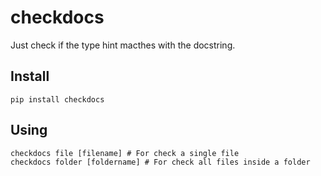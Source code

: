 # checkdocs
Just check if the type hint macthes with the docstring.

## Install
```
pip install checkdocs
```

## Using
```
checkdocs file [filename] # For check a single file
checkdocs folder [foldername] # For check all files inside a folder
```